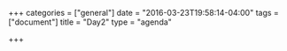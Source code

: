 +++
categories = ["general"]
date = "2016-03-23T19:58:14-04:00"
tags = ["document"]
title = "Day2"
type = "agenda"

+++

